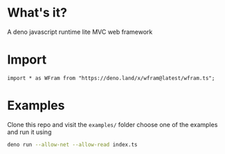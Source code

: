# What's it?

A deno javascript runtime lite MVC web framework

# Import

`import * as WFram from "https://deno.land/x/wfram@latest/wfram.ts";`

# Examples
Clone this repo and visit the `examples/` folder
choose one of the examples and run it using
```sh
deno run --allow-net --allow-read index.ts
```
